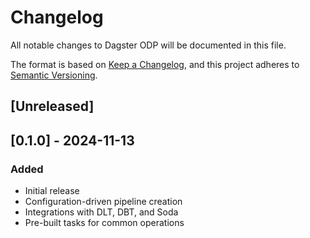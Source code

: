 # Changelog

All notable changes to Dagster ODP will be documented in this file.

The format is based on [Keep a Changelog](https://keepachangelog.com/en/1.0.0/),
and this project adheres to [Semantic Versioning](https://semver.org/spec/v2.0.0.html).

## [Unreleased]

## [0.1.0] - 2024-11-13
### Added
- Initial release
- Configuration-driven pipeline creation
- Integrations with DLT, DBT, and Soda
- Pre-built tasks for common operations